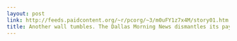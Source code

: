```yaml
---
layout: post
link: http://feeds.paidcontent.org/~r/pcorg/~3/m0uFY1z7x4M/story01.htm
title: Another wall tumbles. The Dallas Morning News dismantles its paywall, plans to focus on premium content instead
---
```

